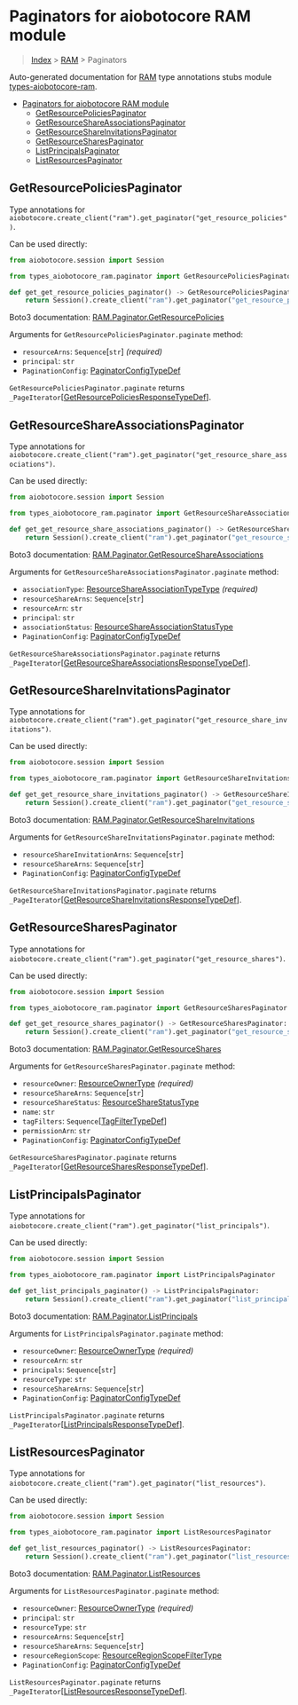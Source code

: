 <a id="paginators-for-aiobotocore-ram-module"></a>

# Paginators for aiobotocore RAM module

> [Index](..) > [RAM](.) > Paginators

Auto-generated documentation for
[RAM](https://boto3.amazonaws.com/v1/documentation/api/latest/reference/services/ram.html#RAM)
type annotations stubs module
[types-aiobotocore-ram](https://pypi.org/project/types-aiobotocore-ram/).

- [Paginators for aiobotocore RAM module](#paginators-for-aiobotocore-ram-module)
  - [GetResourcePoliciesPaginator](#getresourcepoliciespaginator)
  - [GetResourceShareAssociationsPaginator](#getresourceshareassociationspaginator)
  - [GetResourceShareInvitationsPaginator](#getresourceshareinvitationspaginator)
  - [GetResourceSharesPaginator](#getresourcesharespaginator)
  - [ListPrincipalsPaginator](#listprincipalspaginator)
  - [ListResourcesPaginator](#listresourcespaginator)

<a id="getresourcepoliciespaginator"></a>

## GetResourcePoliciesPaginator

Type annotations for
`aiobotocore.create_client("ram").get_paginator("get_resource_policies")`.

Can be used directly:

```python
from aiobotocore.session import Session

from types_aiobotocore_ram.paginator import GetResourcePoliciesPaginator

def get_get_resource_policies_paginator() -> GetResourcePoliciesPaginator:
    return Session().create_client("ram").get_paginator("get_resource_policies")
```

Boto3 documentation:
[RAM.Paginator.GetResourcePolicies](https://boto3.amazonaws.com/v1/documentation/api/latest/reference/services/ram.html#RAM.Paginator.GetResourcePolicies)

Arguments for `GetResourcePoliciesPaginator.paginate` method:

- `resourceArns`: `Sequence`\[`str`\] *(required)*
- `principal`: `str`
- `PaginationConfig`:
  [PaginatorConfigTypeDef](./type_defs.md#paginatorconfigtypedef)

`GetResourcePoliciesPaginator.paginate` returns
`_PageIterator`\[[GetResourcePoliciesResponseTypeDef](./type_defs.md#getresourcepoliciesresponsetypedef)\].

<a id="getresourceshareassociationspaginator"></a>

## GetResourceShareAssociationsPaginator

Type annotations for
`aiobotocore.create_client("ram").get_paginator("get_resource_share_associations")`.

Can be used directly:

```python
from aiobotocore.session import Session

from types_aiobotocore_ram.paginator import GetResourceShareAssociationsPaginator

def get_get_resource_share_associations_paginator() -> GetResourceShareAssociationsPaginator:
    return Session().create_client("ram").get_paginator("get_resource_share_associations")
```

Boto3 documentation:
[RAM.Paginator.GetResourceShareAssociations](https://boto3.amazonaws.com/v1/documentation/api/latest/reference/services/ram.html#RAM.Paginator.GetResourceShareAssociations)

Arguments for `GetResourceShareAssociationsPaginator.paginate` method:

- `associationType`:
  [ResourceShareAssociationTypeType](./literals.md#resourceshareassociationtypetype)
  *(required)*
- `resourceShareArns`: `Sequence`\[`str`\]
- `resourceArn`: `str`
- `principal`: `str`
- `associationStatus`:
  [ResourceShareAssociationStatusType](./literals.md#resourceshareassociationstatustype)
- `PaginationConfig`:
  [PaginatorConfigTypeDef](./type_defs.md#paginatorconfigtypedef)

`GetResourceShareAssociationsPaginator.paginate` returns
`_PageIterator`\[[GetResourceShareAssociationsResponseTypeDef](./type_defs.md#getresourceshareassociationsresponsetypedef)\].

<a id="getresourceshareinvitationspaginator"></a>

## GetResourceShareInvitationsPaginator

Type annotations for
`aiobotocore.create_client("ram").get_paginator("get_resource_share_invitations")`.

Can be used directly:

```python
from aiobotocore.session import Session

from types_aiobotocore_ram.paginator import GetResourceShareInvitationsPaginator

def get_get_resource_share_invitations_paginator() -> GetResourceShareInvitationsPaginator:
    return Session().create_client("ram").get_paginator("get_resource_share_invitations")
```

Boto3 documentation:
[RAM.Paginator.GetResourceShareInvitations](https://boto3.amazonaws.com/v1/documentation/api/latest/reference/services/ram.html#RAM.Paginator.GetResourceShareInvitations)

Arguments for `GetResourceShareInvitationsPaginator.paginate` method:

- `resourceShareInvitationArns`: `Sequence`\[`str`\]
- `resourceShareArns`: `Sequence`\[`str`\]
- `PaginationConfig`:
  [PaginatorConfigTypeDef](./type_defs.md#paginatorconfigtypedef)

`GetResourceShareInvitationsPaginator.paginate` returns
`_PageIterator`\[[GetResourceShareInvitationsResponseTypeDef](./type_defs.md#getresourceshareinvitationsresponsetypedef)\].

<a id="getresourcesharespaginator"></a>

## GetResourceSharesPaginator

Type annotations for
`aiobotocore.create_client("ram").get_paginator("get_resource_shares")`.

Can be used directly:

```python
from aiobotocore.session import Session

from types_aiobotocore_ram.paginator import GetResourceSharesPaginator

def get_get_resource_shares_paginator() -> GetResourceSharesPaginator:
    return Session().create_client("ram").get_paginator("get_resource_shares")
```

Boto3 documentation:
[RAM.Paginator.GetResourceShares](https://boto3.amazonaws.com/v1/documentation/api/latest/reference/services/ram.html#RAM.Paginator.GetResourceShares)

Arguments for `GetResourceSharesPaginator.paginate` method:

- `resourceOwner`: [ResourceOwnerType](./literals.md#resourceownertype)
  *(required)*
- `resourceShareArns`: `Sequence`\[`str`\]
- `resourceShareStatus`:
  [ResourceShareStatusType](./literals.md#resourcesharestatustype)
- `name`: `str`
- `tagFilters`:
  `Sequence`\[[TagFilterTypeDef](./type_defs.md#tagfiltertypedef)\]
- `permissionArn`: `str`
- `PaginationConfig`:
  [PaginatorConfigTypeDef](./type_defs.md#paginatorconfigtypedef)

`GetResourceSharesPaginator.paginate` returns
`_PageIterator`\[[GetResourceSharesResponseTypeDef](./type_defs.md#getresourcesharesresponsetypedef)\].

<a id="listprincipalspaginator"></a>

## ListPrincipalsPaginator

Type annotations for
`aiobotocore.create_client("ram").get_paginator("list_principals")`.

Can be used directly:

```python
from aiobotocore.session import Session

from types_aiobotocore_ram.paginator import ListPrincipalsPaginator

def get_list_principals_paginator() -> ListPrincipalsPaginator:
    return Session().create_client("ram").get_paginator("list_principals")
```

Boto3 documentation:
[RAM.Paginator.ListPrincipals](https://boto3.amazonaws.com/v1/documentation/api/latest/reference/services/ram.html#RAM.Paginator.ListPrincipals)

Arguments for `ListPrincipalsPaginator.paginate` method:

- `resourceOwner`: [ResourceOwnerType](./literals.md#resourceownertype)
  *(required)*
- `resourceArn`: `str`
- `principals`: `Sequence`\[`str`\]
- `resourceType`: `str`
- `resourceShareArns`: `Sequence`\[`str`\]
- `PaginationConfig`:
  [PaginatorConfigTypeDef](./type_defs.md#paginatorconfigtypedef)

`ListPrincipalsPaginator.paginate` returns
`_PageIterator`\[[ListPrincipalsResponseTypeDef](./type_defs.md#listprincipalsresponsetypedef)\].

<a id="listresourcespaginator"></a>

## ListResourcesPaginator

Type annotations for
`aiobotocore.create_client("ram").get_paginator("list_resources")`.

Can be used directly:

```python
from aiobotocore.session import Session

from types_aiobotocore_ram.paginator import ListResourcesPaginator

def get_list_resources_paginator() -> ListResourcesPaginator:
    return Session().create_client("ram").get_paginator("list_resources")
```

Boto3 documentation:
[RAM.Paginator.ListResources](https://boto3.amazonaws.com/v1/documentation/api/latest/reference/services/ram.html#RAM.Paginator.ListResources)

Arguments for `ListResourcesPaginator.paginate` method:

- `resourceOwner`: [ResourceOwnerType](./literals.md#resourceownertype)
  *(required)*
- `principal`: `str`
- `resourceType`: `str`
- `resourceArns`: `Sequence`\[`str`\]
- `resourceShareArns`: `Sequence`\[`str`\]
- `resourceRegionScope`:
  [ResourceRegionScopeFilterType](./literals.md#resourceregionscopefiltertype)
- `PaginationConfig`:
  [PaginatorConfigTypeDef](./type_defs.md#paginatorconfigtypedef)

`ListResourcesPaginator.paginate` returns
`_PageIterator`\[[ListResourcesResponseTypeDef](./type_defs.md#listresourcesresponsetypedef)\].

